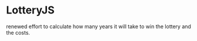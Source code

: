 # LotteryJS
renewed effort to calculate how many years it will take to win the lottery and the costs.
